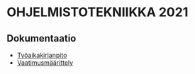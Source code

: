# OHJELMISTOTEKNIIKKA 2021

## Dokumentaatio

- [Työaikakirjanpito](https://github.com/Aikamoine/ot-harjoitustyo/blob/master/harjoitustyo/documentation/tyoaikakirjanpito.md)
- [Vaatimusmäärittely](https://github.com/Aikamoine/ot-harjoitustyo/blob/master/harjoitustyo/documentation/vaatimusmaarittely.md)


